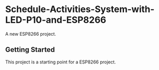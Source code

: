 # Schedule-Activities-System-with-LED-P10-and-ESP8266
A new ESP8266 project.

## Getting Started

This project is a starting point for a ESP8266 project.


